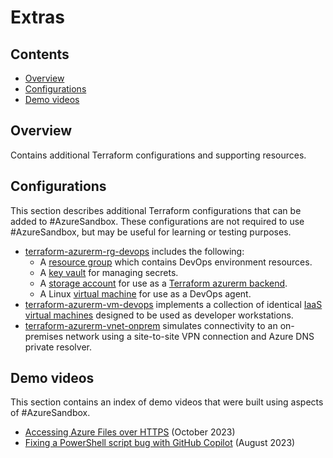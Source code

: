 # Extras

## Contents

* [Overview](#overview)
* [Configurations](#configurations)
* [Demo videos](#demo-videos)

## Overview

Contains additional Terraform configurations and supporting resources.

## Configurations

This section describes additional Terraform configurations that can be added to #AzureSandbox. These configurations are not required to use #AzureSandbox, but may be useful for learning or testing purposes.

* [terraform-azurerm-rg-devops](./extras/terraform-azurerm-rg-devops/) includes the following:
  * A [resource group](https://learn.microsoft.com/azure/azure-glossary-cloud-terminology#resource-group) which contains DevOps environment resources.
  * A [key vault](https://learn.microsoft.com/azure/key-vault/general/overview) for managing secrets.
  * A [storage account](https://learn.microsoft.com/azure/azure-glossary-cloud-terminology#storage-account) for use as a [Terraform azurerm backend](https://developer.hashicorp.com/terraform/language/settings/backends/azurerm).
  * A Linux [virtual machine](https://learn.microsoft.com/azure/azure-glossary-cloud-terminology#vm) for use as a DevOps agent.
* [terraform-azurerm-vm-devops](./terraform-azurerm-vm-devops/) implements a collection of identical [IaaS](https://azure.microsoft.com/overview/what-is-iaas/) [virtual machines](https://learn.microsoft.com/azure/azure-glossary-cloud-terminology#vm) designed to be used as developer workstations.
* [terraform-azurerm-vnet-onprem](./terraform-azurerm-vnet-onprem/) simulates connectivity to an on-premises network using a site-to-site VPN connection and Azure DNS private resolver.

## Demo videos

This section contains an index of demo videos that were built using aspects of #AzureSandbox.

* [Accessing Azure Files over HTTPS](https://youtu.be/6ft5rxET8Pc) (October 2023)
* [Fixing a PowerShell script bug with GitHub Copilot](https://youtu.be/xRgdzc_Rl9w) (August 2023)
